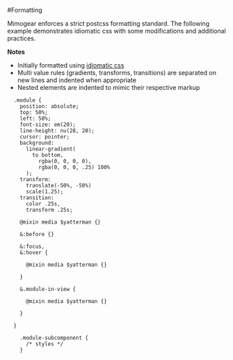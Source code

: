 #Formatting

Mimogear enforces a strict postcss formatting standard. The following example demonstrates idiomatic css with some modifications and additional practices.

**Notes**

* Initially formatted using [idiomatic css](https://github.com/necolas/idiomatic-css)
* Multi value rules (gradients, transforms, transitions) are separated on new lines and indented when appropriate
* Nested elements are indented to mimic their respective markup

```postcss
  .module {
    position: absolute;
    top: 50%;
    left: 50%;
    font-size: em(20);
    line-height: nu(28, 20);
    cursor: pointer;
    background:
      linear-gradient(
        to bottom,
          rgba(0, 0, 0, 0),
          rgba(0, 0, 0, .25) 100%
      );
    transform:
      translate(-50%, -50%)
      scale(1.25);
    transition:
      color .25s,
      transform .25s;

    @mixin media $yatterman {}

    &:before {}

    &:focus,
    &:hover {

      @mixin media $yatterman {}

    }

    &.module-in-view {

      @mixin media $yatterman {}

    }

  }

    .module-subcomponent {
      /* styles */
    }
```
